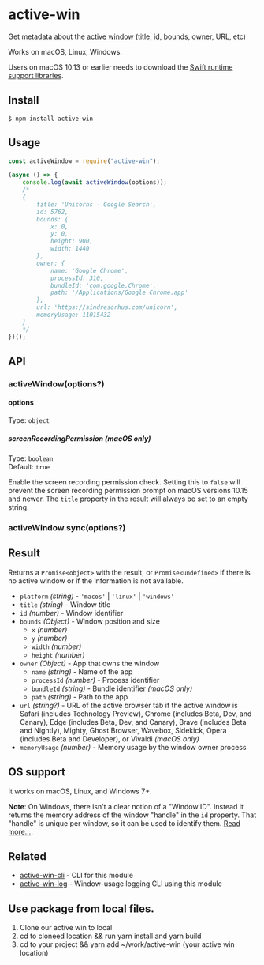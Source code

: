 # active-win

Get metadata about the [active window](https://en.wikipedia.org/wiki/Active_window) (title, id, bounds, owner, URL, etc)

Works on macOS, Linux, Windows.

Users on macOS 10.13 or earlier needs to download the [Swift runtime support libraries](https://support.apple.com/kb/DL1998).

## Install

```
$ npm install active-win
```

## Usage

```js
const activeWindow = require("active-win");

(async () => {
	console.log(await activeWindow(options));
	/*
	{
		title: 'Unicorns - Google Search',
		id: 5762,
		bounds: {
			x: 0,
			y: 0,
			height: 900,
			width: 1440
		},
		owner: {
			name: 'Google Chrome',
			processId: 310,
			bundleId: 'com.google.Chrome',
			path: '/Applications/Google Chrome.app'
		},
		url: 'https://sindresorhus.com/unicorn',
		memoryUsage: 11015432
	}
	*/
})();
```

## API

### activeWindow(options?)

#### options

Type: `object`

##### screenRecordingPermission **(macOS only)**

Type: `boolean`\
Default: `true`

Enable the screen recording permission check. Setting this to `false` will prevent the screen recording permission prompt on macOS versions 10.15 and newer. The `title` property in the result will always be set to an empty string.

### activeWindow.sync(options?)

## Result

Returns a `Promise<object>` with the result, or `Promise<undefined>` if there is no active window or if the information is not available.

- `platform` _(string)_ - `'macos'` | `'linux'` | `'windows'`
- `title` _(string)_ - Window title
- `id` _(number)_ - Window identifier
- `bounds` _(Object)_ - Window position and size
  - `x` _(number)_
  - `y` _(number)_
  - `width` _(number)_
  - `height` _(number)_
- `owner` _(Object)_ - App that owns the window
  - `name` _(string)_ - Name of the app
  - `processId` _(number)_ - Process identifier
  - `bundleId` _(string)_ - Bundle identifier _(macOS only)_
  - `path` _(string)_ - Path to the app
- `url` _(string?)_ - URL of the active browser tab if the active window is Safari (includes Technology Preview), Chrome (includes Beta, Dev, and Canary), Edge (includes Beta, Dev, and Canary), Brave (includes Beta and Nightly), Mighty, Ghost Browser, Wavebox, Sidekick, Opera (includes Beta and Developer), or Vivaldi _(macOS only)_
- `memoryUsage` _(number)_ - Memory usage by the window owner process

## OS support

It works on macOS, Linux, and Windows 7+.

**Note**: On Windows, there isn't a clear notion of a "Window ID". Instead it returns the memory address of the window "handle" in the `id` property. That "handle" is unique per window, so it can be used to identify them. [Read more…](<https://msdn.microsoft.com/en-us/library/windows/desktop/ms632597(v=vs.85).aspx#window_handle>).

## Related

- [active-win-cli](https://github.com/sindresorhus/active-win-cli) - CLI for this module
- [active-win-log](https://github.com/uglow/active-win-log) - Window-usage logging CLI using this module

## Use package from local files.

1. Clone our active win to local
2. cd to cloneed location && run yarn install and yarn build
3. cd to your project && yarn add ~/work/active-win (your active win location)
